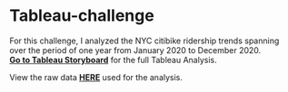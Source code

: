 # Tableau-challenge

For this challenge, I analyzed the NYC citibike ridership trends spanning over the period of one year from January 2020 to December 2020. <br>**[Go to Tableau Storyboard](https://public.tableau.com/profile/yeonjae.r#!/vizhome/Citibike_Analysis_16121799030900/Story1)** for the full Tableau Analysis. 

View the raw data **[HERE](https://s3.amazonaws.com/tripdata/index.html)** used for the analysis. 
